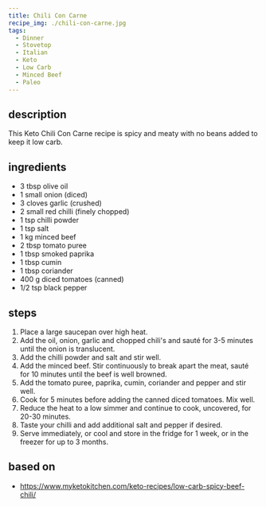 ```yaml
---
title: Chili Con Carne
recipe_img: ./chili-con-carne.jpg
tags:
  - Dinner
  - Stovetop
  - Italian
  - Keto
  - Low Carb
  - Minced Beef
  - Paleo
---
```


## description

This Keto Chili Con Carne recipe is spicy and meaty with no beans added to keep it low carb.

## ingredients

- 3 tbsp olive oil
- 1 small onion (diced)
- 3 cloves garlic (crushed)
- 2 small red chilli (finely chopped)
- 1 tsp chilli powder
- 1 tsp salt
- 1 kg minced beef
- 2 tbsp tomato puree
- 1 tbsp smoked paprika
- 1 tbsp cumin
- 1 tbsp coriander
- 400 g diced tomatoes (canned)
- 1/2 tsp black pepper

## steps

1. Place a large saucepan over high heat.
2. Add the oil, onion, garlic and chopped chili's and sauté for 3-5 minutes until the onion is translucent.
3. Add the chilli powder and salt and stir well.
4. Add the minced beef. Stir continuously to break apart the meat, sauté for 10 minutes until the beef is well browned.
5. Add the tomato puree, paprika, cumin, coriander and pepper and stir well.
6. Cook for 5 minutes before adding the canned diced tomatoes. Mix well.
7. Reduce the heat to a low simmer and continue to cook, uncovered, for 20-30 minutes.
8. Taste your chilli and add additional salt and pepper if desired.
9. Serve immediately, or cool and store in the fridge for 1 week, or in the freezer for up to 3 months.

## based on

- https://www.myketokitchen.com/keto-recipes/low-carb-spicy-beef-chili/
